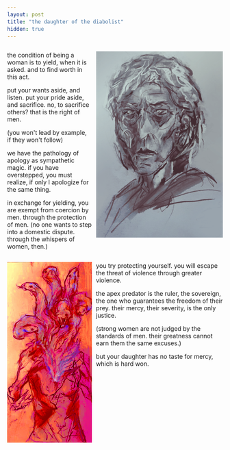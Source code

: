 ```yaml
---
layout: post
title: "the daughter of the diabolist"
hidden: true
---
```


<style>
  .double {
    display: grid;
  	grid-template-columns: 2fr 3fr;
  	grid-column-gap: 10px;
  }
</style>

<div class="double" markdown="1">
<div>

  the condition of being a woman is to yield, when it is asked. and to find worth in this act.
  
  put your wants aside, and listen. put your pride aside, and sacrifice. no, to sacrifice others? that is the right of men.
  
  (you won't lead by example, if they won't follow)
  
  we have the pathology of apology as sympathetic magic. if you have overstepped, you must realize, if only I apologize for the same thing.
  
  in exchange for yielding, you are exempt from coercion by men. through the protection of men. (no one wants to step into a domestic dispute. through the whispers of women, then.)
  
</div>

![50%](../assets/blog/paints/sacer__.png)

</div>


<div class="double" markdown="1">

![50%](../assets/blog/paints/vice.png)

<div>

  you try protecting yourself. you will escape the threat of violence through greater violence.
  
  the apex predator is the ruler, the sovereign, the one who guarantees the freedom of their prey. their mercy, their severity, is the only justice.
  
  (strong women are not judged by the standards of men. their greatness cannot earn them the same excuses.)
  
  but your daughter has no taste for mercy, which is hard won.
  
</div>

</div>